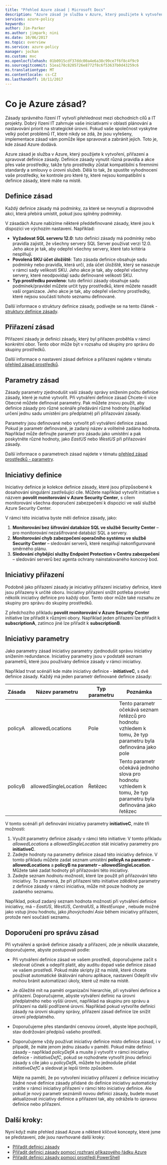 ```yaml
---
title: "Přehled Azure zásad | Microsoft Docs"
description: "Azure zásad je služba v Azure, který použijete k vytvoření, přiřazení a spravovat zásady definice v prostředí Azure."
services: azure-policy
keywords: 
author: Jim-Parker
ms.author: jimpark; nini
ms.date: 10/06/2017
ms.topic: overview
ms.service: azure-policy
manager: jochan
ms.custom: mvc
ms.openlocfilehash: 01b0915cdf37ddc00a4e6a38c99ce7f6f8c4f9c9
ms.sourcegitcommit: 51ea178c8205726e8772f8c6f53637b0d43259c6
ms.translationtype: MT
ms.contentlocale: cs-CZ
ms.lasthandoff: 10/11/2017
---
```

# <a name="what-is-azure-policy"></a>Co je Azure zásad?

Zásady správného řízení IT vytvoří přehlednost mezi obchodních cílů a IT projekty. Dobrý řízení IT zahrnuje vaše iniciativami v oblasti plánování a nastavování priorit na strategické úrovni. Pokud vaše společnost vyskytne velký počet problémů IT, které nikdy se zdá, že jsou vyřešeny, implementace zásad vám pomůže lépe spravovat a zabránit jejich. Toto je, kde zásad Azure dodává.

Azure zásad je služba v Azure, který použijete k vytvoření, přiřazení a spravovat definice zásady. Definice zásady vynutit různá pravidla a akce přes vaše prostředky, takže tyto prostředky zůstat kompatibilní s firemními standardy a smlouvy o úrovni služeb. Dělá to tak, že spustíte vyhodnocení vaše prostředky, ke kontrole pro které ty, které nejsou kompatibilní s definice zásady, které máte na místě.

## <a name="policy-definition"></a>Definice zásad

Každý definice zásady má podmínky, za které se nevynutí a doprovodné akci, která přebírá umístit, pokud jsou splněny podmínky.

V zásadách Azure nabízíme některé předdefinované zásady, které jsou k dispozici ve výchozím nastavení. Například:

- **Vyžadovat SQL serveru 12.0**: tuto definici zásady má podmínky nebo pravidla zajistit, že všechny servery SQL Server používat verzi 12.0. Jeho akce je tak, aby odepřel všechny servery, které tato kritéria nesplňují.
- **Povolená SKU účet úložiště**: Tato zásada definice obsahuje sadu podmínky nebo pravidla, která určí, zda účet úložiště, který se nasazuje v rámci sady velikostí SKU. Jeho akce je tak, aby odepřel všechny servery, které neodpovídají sadu definované velikosti SKU.
- **Typ prostředku povoleno**: tuto definici zásady obsahuje sadu podmínek/pravidel můžete určit typy prostředků, které můžete nasadit vaší organizace. Jeho akce je tak, aby odepřel všechny prostředky, které nejsou součástí tohoto seznamu definované.

Další informace o struktury definice zásady, podívejte se na tento článek - [struktury definice zásady](../azure-resource-manager/resource-manager-policy.md#policy-definition-structure).

## <a name="policy-assignment"></a>Přiřazení zásad
Přiřazení zásady je definici zásady, který byl přiřazen proběhla v rámci konkrétní obor. Tento obor může být v rozsahu od skupiny pro správu do skupiny prostředků.

Další informace o nastavení zásad definice a přiřazení najdete v tématu [přehled zásad prostředků](../azure-resource-manager/resource-manager-policy.md).

## <a name="policy-parameters"></a>Parametry zásad
Zásady parametry zjednodušit vaší zásady správy snížením počtu definice zásady, které je nutné vytvořit. Při vytváření definice zásad Chcete-li více Obecné můžete definovat parametry. Pak můžete znovu použít, aby definice zásady pro různé scénáře předávání různé hodnoty (například určení jednu sadu umístění pro předplatné) při přiřazování zásady.

Parametry jsou definované nebo vytvořit při vytváření definice zásad. Pokud je parametr definované, je zadaný název a volitelně zadána hodnota. Například může definujte parametr pro zásadu jako umístění a pak poskytněte různé hodnoty, jako *EastUS* nebo *WestUS* při přiřazování zásady.

Další informace o parametrech zásad najdete v tématu [přehled zásad prostředků - parametry](../azure-resource-manager/resource-manager-policy.md#parameters).

## <a name="initiative-definition"></a>Iniciativy definice
Iniciativy definice je kolekce definice zásady, které jsou přizpůsobené k dosahování singulární zastřešující cíle. Můžete například vytvořit initiative s názvem **povolit monitorování v Azure Security Center**, s cílem monitorování všechna doporučení zabezpečení k dispozici ve vaší službě Azure Security Center.

V rámci této iniciativa byste měli definice zásady, jako:

1. **Monitorování bez šifrování databáze SQL ve službě Security Center** – pro monitorování nezašifrované databází SQL a servery.
2. **Monitorování chyb zabezpečení operačního systému ve službě Security Center** – sledování serverů, které nesplňují nakonfigurované směrného plánu.
3. **Sledování chybějící služby Endpoint Protection v Centru zabezpečení** – sledování serverů bez agenta ochrany nainstalovaného koncový bod.

## <a name="initiative-assignment"></a>Iniciativy přiřazení
Podobně jako přiřazení zásady je iniciativy přiřazení iniciativy definice, které jsou přiřazeny k určité oboru. Iniciativy přiřazení snížit potřeba provést několik iniciativy definice pro každý obor. Tento obor může také rozsahu ze skupiny pro správu do skupiny prostředků.

Z předchozího příkladu **povolit monitorování v Azure Security Center** initiative lze přiřadit k různými obory. Například jeden přiřazení lze přiřadit k **subscriptionA**, zatímco jiné lze přiřadit k **subscriptionB**.

## <a name="initiative-parameters"></a>Iniciativy parametry
Jako parametry zásad iniciativy parametry zjednodušit správu iniciativy snížením redundance. Iniciativy parametry jsou v podstatě seznam parametrů, které jsou používány definice zásady v rámci iniciativy.

Například trvat scénáři kde máte iniciativy definice - **initiativeC**, s dvě definice zásady. Každý má jeden parametr definované definice zásady:

|Zásada  |Název parametru     |Typ parametru  |Poznámka                                                                                                |
|--------|----------------------|-------|----------------------------------------------------------------------------------------------------------------|
|policyA |allowedLocations      |Pole  |Tento parametr očekává seznam řetězců pro hodnotu vzhledem k tomu, že typ parametru byla definována jako pole |
|policyB |allowedSingleLocation |Řetězec |Tento parametr očekává jednoho slova pro hodnotu vzhledem k tomu, že typ parametru byla definována jako řetězec          |

V tomto scénáři při definování iniciativy parametry **initiativeC**, máte tři možnosti:

1. Využít parametry definice zásady v rámci této initiative: V tomto příkladu *allowedLocations* a *allowedSingleLocation* stát iniciativy parametry pro  **initiativeC**.
2. Zadejte hodnoty na parametry definice zásad této iniciativy definice. V tomto příkladu můžete zadat seznam umístění **policyA na parametr – allowedLocations** a **policyB na parametr – allowedSingleLocation**.
Můžete také zadat hodnoty při přiřazování této iniciativy.
3. Zadejte seznam *hodnotu* možnosti, které lze použít při přiřazování této iniciativy. To znamená, že při přiřazení této initiative zděděné parametry z definice zásady v rámci iniciativa, může mít pouze hodnoty ze zadaného seznamu.

Například, pokud zadaný seznam hodnota možnosti při vytváření definice iniciativy, má – *EastUS*, *WestUS*, *CentralUS*, a *WestEurope* , nebude možné jako vstup jinou hodnotu, jako *jihovýchodní Asie* během iniciativy přiřazení, protože není součástí seznamu.

## <a name="recommendations-for-managing-policies"></a>Doporučení pro správu zásad

Při vytváření a správě definice zásady a přiřazení, zde je několik ukazatele, doporučujeme, abyste postupovali podle:

- Při vytváření definice zásad ve vašem prostředí, doporučujeme začít s sledovat účinek a odepřít platit, aby auditu dopad vaše definice zásad ve vašem prostředí. Pokud máte skripty již na místě, které chcete používat automatické škálování nahoru aplikace, nastavení Odepřít vliv mohou bránit automatizaci úkoly, které už máte na místě.
- Je důležité mít na paměti organizační hierarchie, při vytváření definice a přiřazení. Doporučujeme, abyste vytváření definic na úrovni předplatného nebo vyšší úrovni, například na skupinu pro správu a přiřazení na další podřízené úrovni. Například pokud vytvoříte definici zásady na úrovni skupiny správy, přiřazení zásad definice lze snížit úrovni předplatného.
- Doporučujeme přes standardní cenovou úroveň, abyste lépe pochopili, stav dodržování předpisů vašeho prostředí.
- Doporučujeme vždy používat iniciativy definice místo definice zásad, i v případě, že máte jenom jednu zásadu v paměti. Pokud máte definici zásady – například *policyDefA* a musíte ji vytvořit v rámci iniciativy definice - *initiativeDefC*, pokud se rozhodnete vytvořit jinou definici zásady s cíle jako u *policyDefA*, můžete ho jednoduše přidat *initiativeDefC* a sledovat je lepší tímto způsobem.

   Mějte na paměti, že po vytvoření iniciativy přiřazení z definice iniciativy žádné nové definice zásady přidané do definice iniciativy automaticky vrátíte v rámci iniciativy přiřazení v rámci této iniciativy definice. Ale pokud je nový parametr seznámili novou definici zásady, budete muset aktualizovat iniciativy definice a přiřazení tak, aby odrážela to úpravou definice nebo přiřazení.

## <a name="next-steps"></a>Další kroky:
Nyní když máte přehled zásad Azure a některé klíčové koncepty, které jsme se představení, zde jsou navrhované další kroky:

- [Přiřadit definici zásady](./assign-policy-definition.md)
- [Přiřadit definici zásady pomocí rozhraní příkazového řádku Azure](./assign-policy-definition-cli.md)
- [Přiřadit definici zásady pomocí prostředí PowerShell](./assign-policy-definition-ps.md)
